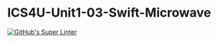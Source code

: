 # ICS4U-Unit1-03-Swift-Microwave

[![GitHub's Super Linter](https://github.com/Malcolm-Tompkins/ICS4U-Unit1-03-Swift-Microwave/workflows/GitHub's%20Super%20Linter/badge.svg)](https://github.com/Malcolm-Tompkins/ICS4U-Unit1-03-Swift-Microwave/actions)

